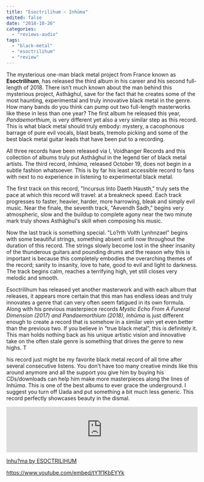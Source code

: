 ```yaml
---
title: "Esoctrilihum – Inhüma"
edited: false
date: "2018-10-26"
categories:
  - "reviews-audio"
tags:
  - "black-metal"
  - "esoctrilihum"
  - "review"
---
```


The mysterious one-man black metal project from France known as **Esoctrilihum**, has released the third album in his career and his second full-length of 2018. There isn’t much known about the man behind this mysterious project, Asthâghul, save for the fact that he creates some of the most haunting, experimental and truly innovative black metal in the genre. How many bands do you think can pump out two full-length masterworks like these in less than one year? The first album he released this year, _Pandaemorthium_, is very different yet also a very similar step as this record. This is what black metal should truly embody: mystery, a cacophonous barrage of pure evil vocals, blast beats, tremolo picking and some of the best black metal guitar leads that have been put to a recording.

All three records have been released via I, Voidhanger Records and this collection of albums truly put Asthâghul in the legend tier of black metal artists. The third record, _Inhüma,_ released October 19, does not begin in a subtle fashion whatsoever. This is by far his least accessible record to fans with next to no experience in listening to experimental black metal.

The first track on this record, "Incursus Into Daeth Hausth," truly sets the pace at which this record will travel: at a breakneck speed. Each track progresses to faster, heavier, harder, more harrowing, bleak and simply evil music. Near the finale, the seventh track, "Aevendh Sadh," begins very atmospheric, slow and the buildup to complete agony near the two minute mark truly shows Asthâghul‘s skill when composing his music.

Now the last track is something special. "Lo?rth Volth Lynhnzael" begins with some beautiful strings, something absent until now throughout the duration of this record. The strings slowly become lost in the sheer insanity of the thunderous guitars and pounding drums and the reason why this is important is because this completely embodies the overarching themes of the record; sanity to insanity, love to hate, good to evil and light to darkness. The track begins calm, reaches a terrifying high, yet still closes very melodic and smooth.

Esoctrilihum has released yet another masterwork and with each album that releases, it appears more certain that this man has endless ideas and truly innovates a genre that can very often seem fatigued in its own formula. Along with his previous masterpiece records _Mystic Echo From A Funeral Dimension (2017) and Pandaemorthium (2018), Inhüma_ is just different enough to create a record that is somehow in a similar vein yet even better than the previous two. If you believe in “true black metal”, this is definitely it. This man holds nothing back as his unique artistic vision and innovative take on the often stale genre is something that drives the genre to new highs. T

his record just might be my favorite black metal record of all time after several consecutive listens. You don’t have too many creative minds like this around anymore and all the support you give him by buying his CDs/downloads can help him make more masterpieces along the lines of _Inhüma._ This is one of the best albums to ever grace the underground. I suggest you turn off Uada and put something a bit much less generic. This record perfectly showcases beauty in the dismal.

<iframe style="border: 0; width: 100%; height: 120px;" src="https://bandcamp.com/EmbeddedPlayer/album=1640099346/size=large/bgcol=ffffff/linkcol=0687f5/tracklist=false/artwork=small/transparent=true/" seamless=""><span data-mce-type="bookmark" style="display: inline-block; width: 0px; overflow: hidden; line-height: 0;" class="mce_SELRES_start">?</span><a href="http://i-voidhangerrecords.bandcamp.com/album/inhu-ma">Inhu?ma by ESOCTRILIHUM</a><span data-mce-type="bookmark" style="display: inline-block; width: 0px; overflow: hidden; line-height: 0;" class="mce_SELRES_start">?</span></iframe>

[Inhu?ma by ESOCTRILIHUM](http://i-voidhangerrecords.bandcamp.com/album/inhu-ma)

https://www.youtube.com/embed/tY1f1KbEYYk
